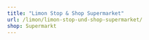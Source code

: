```yaml
---
title: "Limon Stop & Shop Supermarket"
url: /limon/limon-stop-und-shop-supermarket/
shop: Supermarkt
---
```

